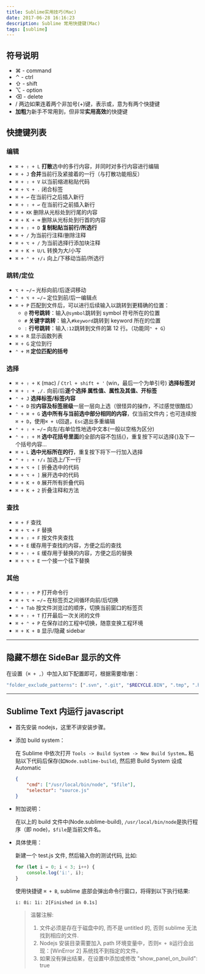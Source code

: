 ```yaml
---
title: Sublime实用技巧(Mac)
date: 2017-06-28 16:16:23
description: Sublime 常用快捷键(Mac)
tags: [sublime]
---
```


## 符号说明

- ⌘ - command
- ⌃ - ctrl
- ⇧ - shift
- ⌥ - option
- ⌫ - delete
- / 两边如果连着两个非加号(+)键，表示或，意为有两个快捷键
- **加粗**为新手不常用到，但非常**实用高效**的快捷键

## 快捷键列表

<!-- more -->

### 编辑

- `⌘ + ⇧ + L` **打散**选中的多行内容，并同时对多行内容进行编辑
- `⌘ + J` **合并**当前行及紧接着的一行（与打散功能相反）
- `⌘ + ⇧ + V` 以当前缩进粘贴代码
- `⌘ + ⌥ + .` 闭合标签
- `⌘ + ↩` 在当前行之后插入新行
- `⌘ + ⇧ + ↩` 在当前行之前插入新行
- `⌘ + KK` 删除从光标处到行尾的内容
- `⌘ + K + ⌫` 删除从光标处到行首的内容
- `⌘ + ⇧ + D` **复制粘贴当前行/所选行**
- `⌘ + /` 为当前行注释/删除注释
- `⌘ + ⌥ + /` 为当前选择行添加块注释
- `⌘ + K + U/L` 转换为大/小写
- `⌘ + ⌃ + ↑/↓` 向上/下移动当前/所选行

### 跳转/定位

- `⌥ + ←/→` 光标向前/后逐词移动
- `⌃ + ⌥ + ←/→` 定位到前/后一编辑点
- `⌘ + P` 匹配到文件后，可以进行后续输入以跳转到更精确的位置：
  - `@` **符号跳转**：输入`@symbol`跳转到 symbol 符号所在的位置
  - `#` **关键字跳转**：输入`#keyword`跳转到 keyword 所在的位置
  - `:` **行号跳转**：输入`:12`跳转到文件的第 12 行。（功能同`⌃ + G`）
- `⌘ + R` 显示函数列表
- `⌘ + G` 定位到行
- `⌃ + M` **定位匹配的括号**

### 选择

- `⌘ + ⇧ + K` (mac) / `Ctrl + shift + '` (win，最后一个为单引号) **选择标签对**
- `⌘ + ⇧ + ,/.` 向前/后**逐个选择 属性值、属性及其值、开标签**
- `⌃ + J` **选择标签/标签内容**
- `⌃ + D` 按**内容及标签层级**一层一层向上选（很怪异的操作，不过感觉很酷炫）
- `⌃ + ⌘ + G` **选中所有与当前选中部分相同的内容**，仅当前文件内；也可连续按`⌘ + D`，使用`⌘ + U`回退，`Esc`退出多重编辑
- `⌃ + ⇧ + ←/→` 向左/右单位性地选中文本(一般以空格为区分)
- `⌃ + ⇧ + M` **选中花括号里面**的全部内容不包括{}，重复按下可以选择{}及下一个括号内容...
- `⌘ + L` **选中光标所在的行**，重复按下将下一行加入选择
- `⌃ + ⇧ + ↑/↓` 加选上/下一行
- `⌘ + ⌥ + [` 折叠选中的代码
- `⌘ + ⌥ + ]` 展开选中的代码
- `⌘ + K + 0` 展开所有折叠代码
- `⌘ + K + 2` 折叠注释和方法

### 查找

- `⌘ + F` 查找
- `⌘ + ⌥ + F` 替换
- `⌘ + ⇧ + F` 按文件夹查找
- `⌘ + E` 缓存用于查找的内容，方便之后的查找
- `⌘ + ⇧ + E` 缓存用于替换的内容，方便之后的替换
- `⌘ + ⌥ + E` 一个接一个往下替换

### 其他

- `⌘ + ⇧ + P` 打开命令行
- `⌘ + ⌥ + ←/→` 在标签页之间循环向前/后切换
- `⌃ + Tab` 按文件浏览过的顺序，切换当前窗口的标签页
- `⌘ + ⇧ + T` 打开最后一次关闭的文件
- `⌘ + ⌃ + P` 在保存过的工程中切换，随意变换工程环境
- `⌘ + K + B` 显示/隐藏 sidebar

---

## 隐藏不想在 SideBar 显示的文件

在设置（`⌘ + ,`）中加入如下配置即可，根据需要增/删：

```bash
"folder_exclude_patterns": [".svn", ".git", "$RECYCLE.BIN", ".tmp", ".hg", "CVS", "node_modules"]
```

---

## Sublime Text 内运行 javascript

- 首先安装 nodejs，这里不讲安装步骤。

- 添加 build system：

    在 Sublime 中依次打开 `Tools -> Build System -> New Build System…` 粘贴以下代码后保存(如`Node.sublime-build`), 然后把 Build System 设成 Automatic

    ```json
    {
        "cmd": ["/usr/local/bin/node", "$file"],
        "selector": "source.js"
    }
    ```

- 附加说明：

    在以上的 build 文件中(Node.sublime-build), `/usr/local/bin/node`是执行程序（即 node)，`$file`是当前文件名。

- 具体使用：

    新建一个 test.js 文件, 然后输入你的测试代码, 比如:

    ```javascript
    for (let i = 0; i < 3; i++) {
        console.log('i:', i);
    }
    ```

    使用快捷键 `⌘ + B`, sublime 底部会弹出命令行窗口，将得到以下执行结果:

    ```bash
    i: 0i: 1i: 2[Finished in 0.1s]
    ```

    > 温馨注解:
    >
    > 1. 文件必须是存在于磁盘中的, 而不是 untitled 的, 否则 sublime 无法找到相应的文件.
    > 2. Nodejs 安装目录需要加入 path 环境变量中，否则`⌘ + B`运行会出现：[WinError 2] 系统找不到指定的文件。
    > 3. 如果没有弹出结果，在设置中添加或修改 "show_panel_on_build": true

<!-- http://appnee.com/sublime-text-3-universal-license-keys-collection-for-win-mac-linux -->
